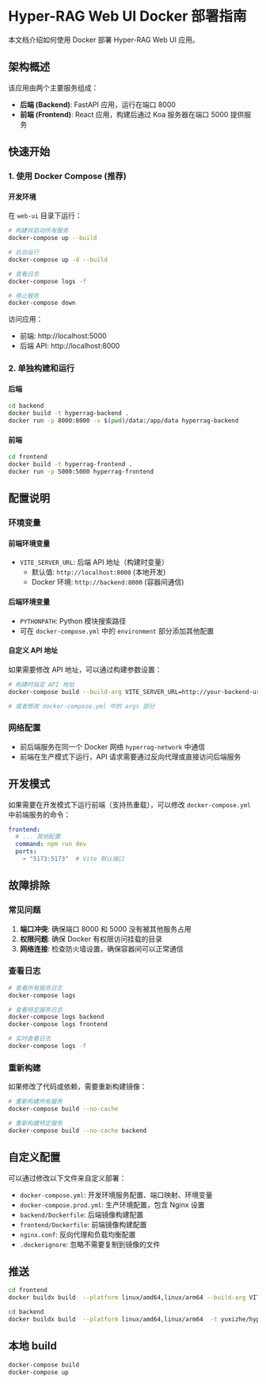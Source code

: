 # Hyper-RAG Web UI Docker 部署指南

本文档介绍如何使用 Docker 部署 Hyper-RAG Web UI 应用。

## 架构概述

该应用由两个主要服务组成：
- **后端 (Backend)**: FastAPI 应用，运行在端口 8000
- **前端 (Frontend)**: React 应用，构建后通过 Koa 服务器在端口 5000 提供服务

## 快速开始

### 1. 使用 Docker Compose (推荐)

#### 开发环境

在 `web-ui` 目录下运行：

```bash
# 构建并启动所有服务
docker-compose up --build

# 后台运行
docker-compose up -d --build

# 查看日志
docker-compose logs -f

# 停止服务
docker-compose down
```

访问应用：
- 前端: http://localhost:5000
- 后端 API: http://localhost:8000


### 2. 单独构建和运行

#### 后端

```bash
cd backend
docker build -t hyperrag-backend .
docker run -p 8000:8000 -v $(pwd)/data:/app/data hyperrag-backend
```

#### 前端

```bash
cd frontend
docker build -t hyperrag-frontend .
docker run -p 5000:5000 hyperrag-frontend
```

## 配置说明

### 环境变量

#### 前端环境变量
- `VITE_SERVER_URL`: 后端 API 地址（构建时变量）
  - 默认值: `http://localhost:8000` (本地开发)
  - Docker 环境: `http://backend:8000` (容器间通信)

#### 后端环境变量
- `PYTHONPATH`: Python 模块搜索路径
- 可在 `docker-compose.yml` 中的 `environment` 部分添加其他配置

#### 自定义 API 地址

如果需要修改 API 地址，可以通过构建参数设置：

```bash
# 构建时指定 API 地址
docker-compose build --build-arg VITE_SERVER_URL=http://your-backend-url:8000 frontend

# 或者修改 docker-compose.yml 中的 args 部分
```

### 网络配置

- 前后端服务在同一个 Docker 网络 `hyperrag-network` 中通信
- 前端在生产模式下运行，API 请求需要通过反向代理或直接访问后端服务

## 开发模式

如果需要在开发模式下运行前端（支持热重载），可以修改 `docker-compose.yml` 中前端服务的命令：

```yaml
frontend:
  # ... 其他配置
  command: npm run dev
  ports:
    - "5173:5173"  # Vite 默认端口
```

## 故障排除

### 常见问题

1. **端口冲突**: 确保端口 8000 和 5000 没有被其他服务占用
2. **权限问题**: 确保 Docker 有权限访问挂载的目录
3. **网络连接**: 检查防火墙设置，确保容器间可以正常通信

### 查看日志

```bash
# 查看所有服务日志
docker-compose logs

# 查看特定服务日志
docker-compose logs backend
docker-compose logs frontend

# 实时查看日志
docker-compose logs -f
```

### 重新构建

如果修改了代码或依赖，需要重新构建镜像：

```bash
# 重新构建所有服务
docker-compose build --no-cache

# 重新构建特定服务
docker-compose build --no-cache backend
```

## 自定义配置

可以通过修改以下文件来自定义部署：
- `docker-compose.yml`: 开发环境服务配置、端口映射、环境变量
- `docker-compose.prod.yml`: 生产环境配置，包含 Nginx 设置
- `backend/Dockerfile`: 后端镜像构建配置
- `frontend/Dockerfile`: 前端镜像构建配置
- `nginx.conf`: 反向代理和负载均衡配置
- `.dockerignore`: 忽略不需要复制到镜像的文件


## 推送
```bash
cd frontend
docker buildx build  --platform linux/amd64,linux/arm64 --build-arg VITE_SERVER_URL=/api  -t yuxizhe/hyper-rag-frontend:latest --push .

cd backend
docker buildx build  --platform linux/amd64,linux/arm64  -t yuxizhe/hyper-rag-backend:latest --push .
```

## 本地 build

```bash
docker-compose build
docker-compose up
```